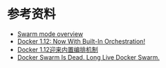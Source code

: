 # 参考资料

* [Swarm mode overview](https://docs.docker.com/engine/swarm/)
* [Docker 1.12: Now With Built-In Orchestration!](https://blog.docker.com/2016/06/docker-1-12-built-in-orchestration/)
* [Docker 1.12迎来内置编排机制](http://dockone.io/article/1442)
* [Docker Swarm Is Dead. Long Live Docker Swarm.](https://www.infoq.com/news/2016/06/dockercon-docker-swarm)
